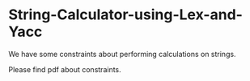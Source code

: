 # String-Calculator-using-Lex-and-Yacc


We have some constraints about performing calculations on strings.

Please find pdf about constraints.
